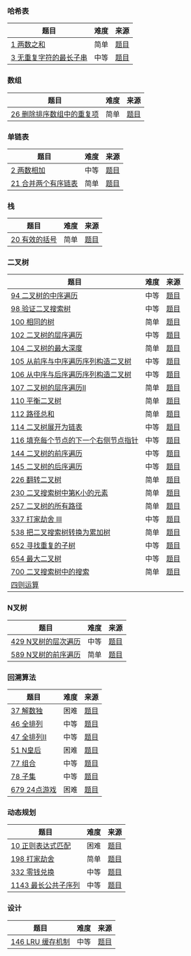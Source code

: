### 哈希表

|  题目   | 难度  | 来源 |
|  ----  | ----  | ----  |
| [1 两数之和](src/1/Solution.kt)  | 简单 | [题目](https://leetcode-cn.com/problems/two-sum/)
| [3 无重复字符的最长子串](src/3/Solution.kt)  | 中等 | [题目](https://leetcode-cn.com/problems/longest-substring-without-repeating-characters/)

### 数组

|  题目   | 难度  | 来源 |
|  ----  | ----  | ----  |
| [26 删除排序数组中的重复项](src/26/Solution.kt)  | 简单 | [题目](https://leetcode-cn.com/problems/remove-duplicates-from-sorted-array/)

### 单链表

|  题目   | 难度  | 来源 |
|  ----  | ----  | ----  |
| [2 两数相加](src/2/Solution.kt)  | 中等 | [题目](https://leetcode-cn.com/problems/add-two-numbers/)
| [21 合并两个有序链表](src/21/Solution.kt)  | 简单 | [题目](https://leetcode-cn.com/problems/merge-two-sorted-lists/)

### 栈

|  题目   | 难度  | 来源 |
|  ----  | ----  | ----  |
| [20 有效的括号](src/20/Solution.kt)  | 简单 | [题目](https://leetcode-cn.com/problems/valid-parentheses/)

### 二叉树

|  题目   | 难度  | 来源 |
|  ----  | ----  | ----  |
| [94 二叉树的中序遍历](src/94/Solution.kt)  | 中等 | [题目](https://leetcode-cn.com/problems/binary-tree-inorder-traversal/)
| [98 验证二叉搜索树](src/98/Solution.kt)  | 中等 | [题目](https://leetcode-cn.com/problems/validate-binary-search-tree/)
| [100 相同的树](src/100/Solution.kt)  | 简单 | [题目](https://leetcode-cn.com/problems/same-tree/)
| [102 二叉树的层序遍历](src/102/Solution.kt)  | 中等 | [题目](https://leetcode-cn.com/problems/binary-tree-level-order-traversal/)
| [104 二叉树的最大深度](src/104/Solution.kt)  | 简单 | [题目](https://leetcode-cn.com/problems/maximum-depth-of-binary-tree/submissions/)
| [105 从前序与中序遍历序列构造二叉树](src/105/Solution.kt)  | 中等 | [题目](https://leetcode-cn.com/problems/construct-binary-tree-from-preorder-and-inorder-traversal/)
| [106 从中序与后序遍历序列构造二叉树](src/106/Solution.kt)  | 中等 | [题目](https://leetcode-cn.com/problems/construct-binary-tree-from-inorder-and-postorder-traversal/)
| [107 二叉树的层序遍历II](src/107/Solution.kt)  | 简单 | [题目](https://leetcode-cn.com/problems/binary-tree-level-order-traversal-ii/)
| [110 平衡二叉树](src/110/Solution.kt) | 简单 | [题目](https://leetcode-cn.com/problems/balanced-binary-tree/)
| [112 路径总和](src/112/Solution.kt) | 简单 | [题目](https://leetcode-cn.com/problems/path-sum/)
| [114 二叉树展开为链表](src/114/Solution.kt)  | 中等 | [题目](https://leetcode-cn.com/problems/flatten-binary-tree-to-linked-list/)
| [116 填充每个节点的下一个右侧节点指针](src/116/Solution.kt)  | 中等 | [题目](https://leetcode-cn.com/problems/populating-next-right-pointers-in-each-node/)
| [144 二叉树的前序遍历](src/144/Solution.kt)  | 中等 | [题目](https://leetcode-cn.com/problems/binary-tree-preorder-traversal/)
| [145 二叉树的后序遍历](src/145/Solution.kt)  | 中等 | [题目](https://leetcode-cn.com/problems/binary-tree-postorder-traversal/)
| [226 翻转二叉树](src/226/Solution.kt) | 简单 | [题目](https://leetcode-cn.com/problems/invert-binary-tree/)
| [230 二叉搜索树中第K小的元素](src/230/Solution.kt) | 简单 | [题目](https://leetcode-cn.com/problems/kth-smallest-element-in-a-bst/)
| [257 二叉树的所有路径](src/257/Solution.kt) | 简单 | [题目](https://leetcode-cn.com/problems/binary-tree-paths/)
| [337 打家劫舍 III](src/337/Solution.kt) | 中等 | [题目](https://leetcode-cn.com/problems/house-robber-iii/)
| [538 把二叉搜索树转换为累加树](src/538/Solution.kt) | 简单 | [题目](https://leetcode-cn.com/problems/convert-bst-to-greater-tree/)
| [652 寻找重复的子树](src/652/Solution.kt) | 中等 | [题目](https://leetcode-cn.com/problems/find-duplicate-subtrees/)
| [654 最大二叉树](src/654/Solution.kt)  | 中等 | [题目](https://leetcode-cn.com/problems/maximum-binary-tree/)
| [700 二叉搜索树中的搜索](src/700/Solution.kt)  | 简单 | [题目](https://leetcode-cn.com/problems/search-in-a-binary-search-tree/)
| [四则运算](src/extra/四则运算.kt)

### N叉树

|  题目   | 难度  | 来源 |
|  ----  | ----  | ----  |
| [429 N叉树的层次遍历](src/429/Solution.kt)  | 中等 | [题目](https://leetcode-cn.com/problems/n-ary-tree-level-order-traversal/)
| [589 N叉树的前序遍历](src/589/Solution.kt)  | 简单 | [题目](https://leetcode-cn.com/problems/n-ary-tree-preorder-traversal/)


### 回溯算法

|  题目   | 难度  | 来源 |
|  ----  | ----  | ----  |
| [37 解数独](src/37/Solution.kt) | 困难 | [题目](https://leetcode-cn.com/problems/sudoku-solver/)
| [46 全排列](src/46/Solution.kt) | 中等 | [题目](https://leetcode-cn.com/problems/permutations/)
| [47 全排列II](src/47/Solution.kt) | 中等 | [题目](https://leetcode-cn.com/problems/permutations-ii/)
| [51 N皇后](src/51/Solution.kt) | 困难 | [题目](https://leetcode-cn.com/problems/n-queens/)
| [77 组合](src/77/Solution.kt) | 中等 | [题目](https://leetcode-cn.com/problems/combinations/)
| [78 子集](src/78/Solution.kt) | 中等 | [题目](https://leetcode-cn.com/problems/subsets/)
| [679 24点游戏](src/679/Solution.kt) | 困难 | [题目](https://leetcode-cn.com/problems/24-game/)


### 动态规划

|  题目   | 难度  | 来源 |
|  ----  | ----  | ----  |
| [10 正则表达式匹配](src/10/Solution.kt) | 困难 | [题目](https://leetcode-cn.com/problems/regular-expression-matching/)
| [198 打家劫舍](src/198/Solution.kt)  | 简单 | [题目](https://leetcode-cn.com/problems/house-robber/)
| [332 零钱兑换](src/332/Solution.kt)  | 中等 | [题目](https://leetcode-cn.com/problems/coin-change/submissions/)
| [1143 最长公共子序列](src/1143/Solution.kt)  | 中等 | [题目](https://leetcode-cn.com/problems/longest-common-subsequence/)

### 设计

|  题目   | 难度  | 来源 |
|  ----  | ----  | ----  |
| [146 LRU 缓存机制](src/146/Solution.kt)  | 中等 | [题目](https://leetcode-cn.com/problems/lru-cache/)

